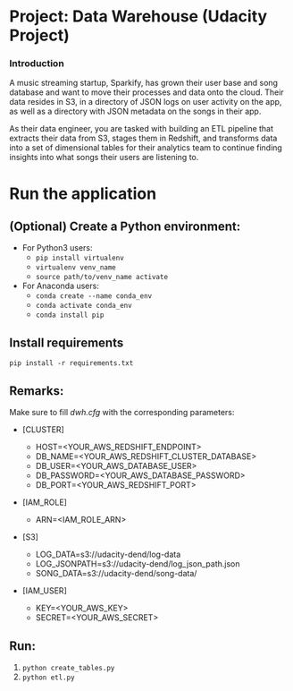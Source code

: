 # Project: Data Warehouse (Udacity Project)

### Introduction
A music streaming startup, Sparkify, has grown their user base and song database and want to move their processes and data onto the cloud. Their data resides in S3, in a directory of JSON logs on user activity on the app, as well as a directory with JSON metadata on the songs in their app.

As their data engineer, you are tasked with building an ETL pipeline that extracts their data from S3, stages them in Redshift, and transforms data into a set of dimensional tables for their analytics team to continue finding insights into what songs their users are listening to.

# Run the application

## (Optional) Create a Python environment: 
* For Python3 users: 
  * `pip install virtualenv`
  * `virtualenv venv_name`
  * `source path/to/venv_name activate`
* For Anaconda users: 
  * `conda create --name conda_env`
  * `conda activate conda_env`
  * `conda install pip`

## Install requirements
```pip install -r requirements.txt```


## Remarks:
Make sure to fill *dwh.cfg* with the corresponding parameters:

* [CLUSTER]
  * HOST=<YOUR_AWS_REDSHIFT_ENDPOINT>
  * DB_NAME=<YOUR_AWS_REDSHIFT_CLUSTER_DATABASE>
  * DB_USER=<YOUR_AWS_DATABASE_USER>
  * DB_PASSWORD=<YOUR_AWS_DATABASE_PASSWORD>
  * DB_PORT=<YOUR_AWS_REDSHIFT_PORT>

* [IAM_ROLE]
  * ARN=<IAM_ROLE_ARN> 

* [S3]
  * LOG_DATA=s3://udacity-dend/log-data
  * LOG_JSONPATH=s3://udacity-dend/log_json_path.json
  * SONG_DATA=s3://udacity-dend/song-data/

* [IAM_USER]
  * KEY=<YOUR_AWS_KEY>
  * SECRET=<YOUR_AWS_SECRET>

## Run:
1) ```python create_tables.py```
2) ```python etl.py```
